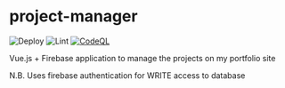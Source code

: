 # project-manager
![Deploy](https://github.com/woodRock/vue-project-manager/workflows/Deploy/badge.svg)
![Lint](https://github.com/woodRock/vue-project-manager/workflows/Lint/badge.svg)
[![CodeQL](https://github.com/woodRock/content-manager/actions/workflows/codeql-analysis.yml/badge.svg)](https://github.com/woodRock/content-manager/actions/workflows/codeql-analysis.yml)

Vue.js + Firebase application to manage the projects on my portfolio site

N.B. Uses firebase authentication for WRITE access to database
